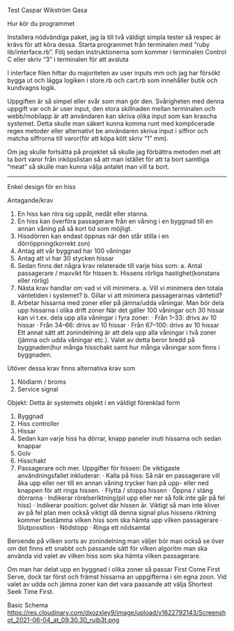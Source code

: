 Test Caspar Wikström Qasa

Hur kör du programmet

Installera nödvändiga paket, jag la till två väldigt simpla tester så respec är krävs för att köra dessa.
Starta programmet från terminalen med  “ruby lib/interface.rb”.
Följ sedan instruktionerna som kommer i terminalen
Control C eller skriv “3” i terminalen för att avsluta

I interface filen hittar du majoriteten av user inputs mm och jag har försökt bygga ut och lägga logiken i store.rb och cart.rb som innehåller butik och kundvagns logik.

Uppgiften är så simpel eller svår som man gör den. Svårigheten med denna uppgift var och är user input, den stora skillnaden mellan terminalen och webb/mobilapp är att användaren kan skriva olika input som kan krascha systemet. Detta skulle man säkert kunna komma runt med komplicerade regex metoder eller alternativt be användaren skriva input i siffror och matcha siffrorna till varor(för att köpa kött skriv “1” mm).

Om jag skulle fortsätta på projektet så skulle jag förbättra metoden met att ta bort varor från inköpslistan så att man istället för att ta bort samtliga “meat” så skulle man kunna välja antalet man vill ta bort.


-----
Enkel design för en hiss

Antagande/krav
1. En hiss kan röra sig uppåt, nedåt eller stanna.
2. En hiss kan överföra passagerare från en våning i en byggnad till en annan våning på så kort tid som möjligt.
3. Hissdörren kan endast öppnas när den står stilla i en dörröppning(korrekt zon)
4. Antag att vår byggnad har 100 våningar
5. Antag att vi har 30 stycken hissar
6. Sedan finns det några krav relaterade till varje hiss som:
a. Antal passagerare / maxvikt för hissen
b. Hissens rörliga hastighet(konstans eller rörlig)
7. Nästa krav handlar om vad vi vill minimera.
a. Vill vi minimera den totala väntetiden i systemet?
b. Gillar vi att minimera passagerarnas väntetid?
8. Arbetar hissarna med zoner eller på jämna/udda våningar. Man bör dela upp hissarna i olika drift zoner När det gäller 100 våningar och 30 hissar kan vi t.ex. dela upp alla våningar i fyra zoner:
· Från 1–33: drivs av 10 hissar
· Från 34–66: drivs av 10 hissar
· Från 67–100: drivs av 10 hissar
Ett annat sätt att zonindelning är att dela upp alla våningar i två zoner (jämna och udda våningar etc.). Valet av detta beror bredd på byggnaden(hur många hisschakt samt hur många våningar som finns i byggnaden.

Utöver dessa krav finns alternativa krav som
1. Nödlarm / broms
2. Service signal

Objekt:
Detta är systemets objekt i en väldigt förenklad form
1. Byggnad
2. Hiss controller
3. Hissar
4. Sedan kan varje hiss ha dörrar, knapp paneler inuti hissarna och sedan knappar
5. Golv
6. Hisschakt
7. Passagerare
och mer.
Uppgifter för hissen:
De viktigaste användningsfallet inkluderar:
· Kalla på hiss: Så när en passagerare vill åka upp eller ner till en annan våning trycker han på upp- eller ned knappen för att ringa hissen.
· Flytta / stoppa hissen
· Öppna / stäng dörrarna
· Indikerar rörelseriktning(pil upp eller ner så folk inte går på fel hiss)
· Indikerar position: golvet där hissen är. Viktigt så man inte kliver av på fel plan men också viktigt då denna signal plus hissens riktning kommer bestämma vilken hiss som ska hämta upp vilken passagerare
· Slutpossition
· Nödstopp
· Ringa ett nödsamtal

Beroende på vilken sorts av zonindelning man väljer bör man också se över om det finns ett snabbt och passande sätt för vilken algoritm man ska använda vid valet av vilken hiss som ska hämta vilken passagerare.

Om man har delat upp en byggnad i olika zoner så passar First Come First Serve, dock tar först och främst hissarna an uppgifterna i sin egna zoon. Vid valet av udda och jämna zoner kan det vara passande att välja Shortest Seek Time First.

Basic Schema https://res.cloudinary.com/dxozxley9/image/upload/v1622792143/Screenshot_2021-06-04_at_09.30.30_rujb3t.png
